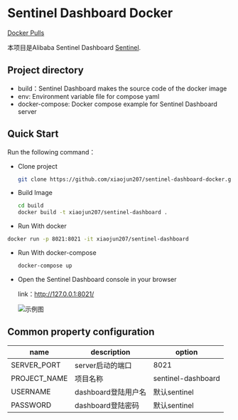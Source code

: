 # Sentinel Dashboard Docker

[Docker Pulls](https://hub.docker.com/r/xiaojun207/sentinel-dashboard)

本项目是Alibaba Sentinel Dashboard [Sentinel](https://github.com/alibaba/Sentinel).


## Project directory

* build：Sentinel Dashboard makes the source code of the docker image
* env: Environment variable file for compose yaml
* docker-compose: Docker compose example for Sentinel Dashboard server


## Quick Start

Run the following command：

* Clone project

  ```sh
  git clone https://github.com/xiaojun207/sentinel-dashboard-docker.git
  ```

* Build Image
  ```sh
  cd build
  docker build -t xiaojun207/sentinel-dashboard .
  ```

* Run With docker

```sh
docker run -p 8021:8021 -it xiaojun207/sentinel-dashboard
```

* Run With docker-compose

  ```sh
  docker-compose up
  ```

* Open the Sentinel Dashboard console in your browser

  link：http://127.0.0.1:8021/

  ![示例图](index.png)


## Common property configuration

| name                         | description                            | option                         |
| ---------------------------- | -------------------------------------- | ------------------------------ |
| SERVER_PORT                  | server启动的端口                         | 8021                           |
| PROJECT_NAME                 | 项目名称                                 | sentinel-dashboard             |
| USERNAME                     | dashboard登陆用户名                      | 默认sentinel                    |
| PASSWORD                     | dashboard登陆密码                        | 默认sentinel                    |

